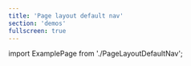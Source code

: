 ```yaml
---
title: 'Page layout default nav'
section: 'demos'
fullscreen: true
---
```


import ExamplePage from './PageLayoutDefaultNav';

<ExamplePage />
